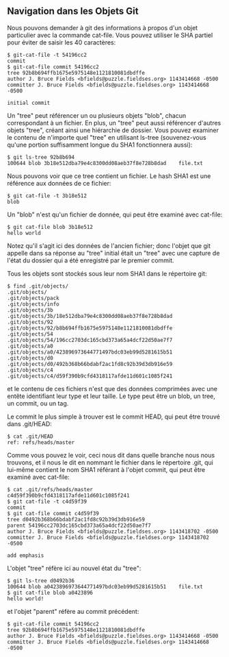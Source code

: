 ## Navigation dans les Objets Git ##

Nous pouvons demander à git des informations à propos d'un objet
particulier avec la commande cat-file. Vous pouvez utiliser le SHA
partiel pour éviter de saisir les 40 caractères:

    $ git-cat-file -t 54196cc2
    commit
    $ git-cat-file commit 54196cc2
    tree 92b8b694ffb1675e5975148e1121810081dbdffe
    author J. Bruce Fields <bfields@puzzle.fieldses.org> 1143414668 -0500
    committer J. Bruce Fields <bfields@puzzle.fieldses.org> 1143414668 -0500

    initial commit

Un "tree" peut référencer un ou plusieurs objets "blob", chacun correspondant
à un fichier. En plus, un "tree" peut aussi référencer d'autres objets "tree",
créant ainsi une hiérarchie de dossier. Vous pouvez examiner le contenu
de n'importe quel "tree" en utilisant ls-tree (souvenez-vous qu'une portion
suffisamment longue du SHA1 fonctionnera aussi):

    $ git ls-tree 92b8b694
    100644 blob 3b18e512dba79e4c8300dd08aeb37f8e728b8dad    file.txt

Nous pouvons voir que ce tree contient un fichier. Le hash SHA1 est une
référence aux données de ce fichier:

    $ git cat-file -t 3b18e512
    blob

Un "blob" n'est qu'un fichier de donnée, qui peut être examiné avec cat-file:

    $ git cat-file blob 3b18e512
    hello world

Notez qu'il s'agit ici des données de l'ancien fichier; donc l'objet que
git appelle dans sa réponse au "tree" initial était un "tree" avec une
capture de l'état du dossier qui a été enregistré par le premier commit.

Tous les objets sont stockés sous leur nom SHA1 dans le répertoire git:

    $ find .git/objects/
    .git/objects/
    .git/objects/pack
    .git/objects/info
    .git/objects/3b
    .git/objects/3b/18e512dba79e4c8300dd08aeb37f8e728b8dad
    .git/objects/92
    .git/objects/92/b8b694ffb1675e5975148e1121810081dbdffe
    .git/objects/54
    .git/objects/54/196cc2703dc165cbd373a65a4dcf22d50ae7f7
    .git/objects/a0
    .git/objects/a0/423896973644771497bdc03eb99d5281615b51
    .git/objects/d0
    .git/objects/d0/492b368b66bdabf2ac1fd8c92b39d3db916e59
    .git/objects/c4
    .git/objects/c4/d59f390b9cfd4318117afde11d601c1085f241

et le contenu de ces fichiers n'est que des données comprimées avec
une entête identifiant leur type et leur taille. Le type peut être
un blob, un tree, un commit, ou un tag.

Le commit le plus simple à trouver est le commit HEAD, qui peut être
trouvé dans .git/HEAD:

    $ cat .git/HEAD
    ref: refs/heads/master

Comme vous pouvez le voir, ceci nous dit dans quelle branche nous nous
trouvons, et il nous le dit en nommant le fichier dans le répertoire
.git, qui lui-même contient le nom SHA1 référant à l'objet commit,
qui peut être examiné avec cat-file:

    $ cat .git/refs/heads/master
    c4d59f390b9cfd4318117afde11d601c1085f241
    $ git cat-file -t c4d59f39
    commit
    $ git cat-file commit c4d59f39
    tree d0492b368b66bdabf2ac1fd8c92b39d3db916e59
    parent 54196cc2703dc165cbd373a65a4dcf22d50ae7f7
    author J. Bruce Fields <bfields@puzzle.fieldses.org> 1143418702 -0500
    committer J. Bruce Fields <bfields@puzzle.fieldses.org> 1143418702 -0500

    add emphasis

L'objet "tree" réfère ici au nouvel état du "tree":

    $ git ls-tree d0492b36
    100644 blob a0423896973644771497bdc03eb99d5281615b51    file.txt
    $ git cat-file blob a0423896
    hello world!

et l'objet "parent" réfère au commit précédent:

    $ git-cat-file commit 54196cc2
    tree 92b8b694ffb1675e5975148e1121810081dbdffe
    author J. Bruce Fields <bfields@puzzle.fieldses.org> 1143414668 -0500
    committer J. Bruce Fields <bfields@puzzle.fieldses.org> 1143414668 -0500
